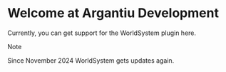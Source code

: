 # Welcome at Argantiu Development
Currently, you can get support for the WorldSystem plugin here.

> [!NOTE]
> Since November 2024 WorldSystem gets updates again.
